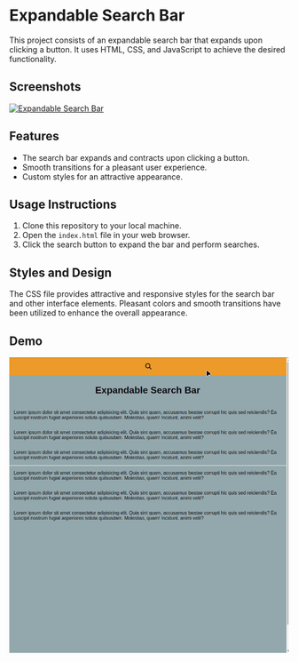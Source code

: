 # Expandable Search Bar

This project consists of an expandable search bar that expands upon clicking a button. It uses HTML, CSS, and JavaScript to achieve the desired functionality.

## Screenshots

[![Expandable Search Bar](screenshot.png)](screenshot.png)

## Features

- The search bar expands and contracts upon clicking a button.
- Smooth transitions for a pleasant user experience.
- Custom styles for an attractive appearance.

## Usage Instructions

1. Clone this repository to your local machine.
2. Open the `index.html` file in your web browser.
3. Click the search button to expand the bar and perform searches.

## Styles and Design

The CSS file provides attractive and responsive styles for the search bar and other interface elements. Pleasant colors and smooth transitions have been utilized to enhance the overall appearance.

## Demo

![Demo](./assets/demo.gif)
